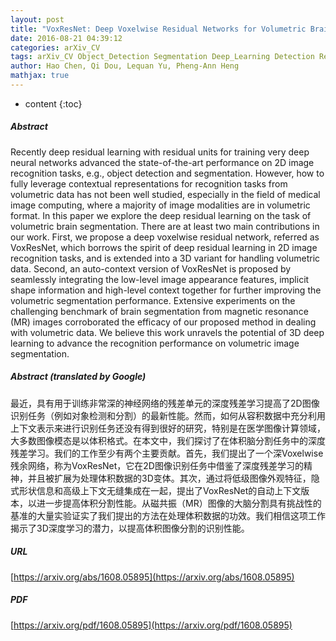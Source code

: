 ```yaml
---
layout: post
title: "VoxResNet: Deep Voxelwise Residual Networks for Volumetric Brain Segmentation"
date: 2016-08-21 04:39:12
categories: arXiv_CV
tags: arXiv_CV Object_Detection Segmentation Deep_Learning Detection Recognition
author: Hao Chen, Qi Dou, Lequan Yu, Pheng-Ann Heng
mathjax: true
---
```


* content
{:toc}

##### Abstract
Recently deep residual learning with residual units for training very deep neural networks advanced the state-of-the-art performance on 2D image recognition tasks, e.g., object detection and segmentation. However, how to fully leverage contextual representations for recognition tasks from volumetric data has not been well studied, especially in the field of medical image computing, where a majority of image modalities are in volumetric format. In this paper we explore the deep residual learning on the task of volumetric brain segmentation. There are at least two main contributions in our work. First, we propose a deep voxelwise residual network, referred as VoxResNet, which borrows the spirit of deep residual learning in 2D image recognition tasks, and is extended into a 3D variant for handling volumetric data. Second, an auto-context version of VoxResNet is proposed by seamlessly integrating the low-level image appearance features, implicit shape information and high-level context together for further improving the volumetric segmentation performance. Extensive experiments on the challenging benchmark of brain segmentation from magnetic resonance (MR) images corroborated the efficacy of our proposed method in dealing with volumetric data. We believe this work unravels the potential of 3D deep learning to advance the recognition performance on volumetric image segmentation.

##### Abstract (translated by Google)
最近，具有用于训练非常深的神经网络的残差单元的深度残差学习提高了2D图像识别任务（例如对象检测和分割）的最新性能。然而，如何从容积数据中充分利用上下文表示来进行识别任务还没有得到很好的研究，特别是在医学图像计算领域，大多数图像模态是以体积格式。在本文中，我们探讨了在体积脑分割任务中的深度残差学习。我们的工作至少有两个主要贡献。首先，我们提出了一个深Voxelwise残余网络，称为VoxResNet，它在2D图像识别任务中借鉴了深度残差学习的精神，并且被扩展为处理体积数据的3D变体。其次，通过将低级图像外观特征，隐式形状信息和高级上下文无缝集成在一起，提出了VoxResNet的自动上下文版本，以进一步提高体积分割性能。从磁共振（MR）图像的大脑分割具有挑战性的基准的大量实验证实了我们提出的方法在处理体积数据的功效。我们相信这项工作揭示了3D深度学习的潜力，以提高体积图像分割的识别性能。

##### URL
[https://arxiv.org/abs/1608.05895](https://arxiv.org/abs/1608.05895)

##### PDF
[https://arxiv.org/pdf/1608.05895](https://arxiv.org/pdf/1608.05895)

